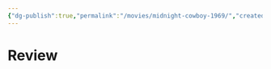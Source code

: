 ```yaml
---
{"dg-publish":true,"permalink":"/movies/midnight-cowboy-1969/","created":"2024-05-31","updated":"2024-05-31"}
---
```



# Review
